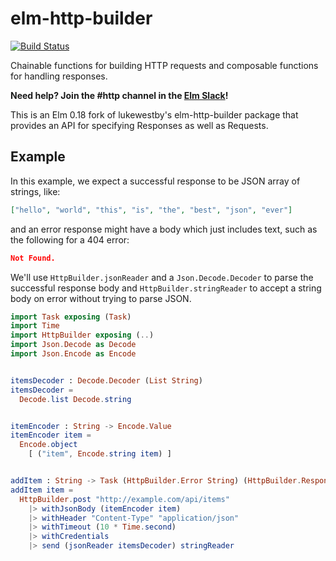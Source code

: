 # elm-http-builder

[![Build Status](https://travis-ci.org/prikhi/elm-http-builder.svg?branch=master)](https://travis-ci.org/prikhi/elm-http-builder)

Chainable functions for building HTTP requests and composable functions for handling responses.

**Need help? Join the #http channel in the [Elm Slack](https://elmlang.herokuapp.com)!**

This is an Elm 0.18 fork of lukewestby's elm-http-builder package that provides
an API for specifying Responses as well as Requests.


## Example

In this example, we expect a successful response to be JSON array of strings,
like:

```json
["hello", "world", "this", "is", "the", "best", "json", "ever"]
```

and an error response might have a body which just includes text, such as the
following for a 404 error:

```json
Not Found.
```

We'll use `HttpBuilder.jsonReader` and a `Json.Decode.Decoder` to parse the
successful response body and `HttpBuilder.stringReader` to accept a string
body on error without trying to parse JSON.

```elm
import Task exposing (Task)
import Time
import HttpBuilder exposing (..)
import Json.Decode as Decode
import Json.Encode as Encode


itemsDecoder : Decode.Decoder (List String)
itemsDecoder =
  Decode.list Decode.string


itemEncoder : String -> Encode.Value
itemEncoder item =
  Encode.object
    [ ("item", Encode.string item) ]


addItem : String -> Task (HttpBuilder.Error String) (HttpBuilder.Response (List String))
addItem item =
  HttpBuilder.post "http://example.com/api/items"
    |> withJsonBody (itemEncoder item)
    |> withHeader "Content-Type" "application/json"
    |> withTimeout (10 * Time.second)
    |> withCredentials
    |> send (jsonReader itemsDecoder) stringReader
```
